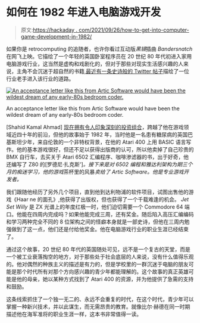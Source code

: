# 如何在 1982 年进入电脑游戏开发

> 原文:[https://hackaday . com/2021/09/26/how-to-get-into-computer-game-development-in-1982/](https://hackaday.com/2021/09/26/how-to-get-into-computer-game-development-in-1982/)

如果你是 retrocomputing 的追随者，也许你看过互动版*黑镜*插曲 *Bandersnatch* 在网飞上映。它描绘了一个年轻的英国卧室程序员在 20 世纪 80 年代初进入家用电脑游戏行业，这当然是虚构和戏剧化的，但对于那些对现实生活感兴趣的人来说，主角不会沉迷于超自然的书籍,[最近有一条史诗般的 Twitter 帖子](https://twitter.com/shahidkamal/status/1436771192892018693)描绘了一位行业老手进入该行业的道路。

[![An acceptance letter like this from Artic Software would have been the wildest dream of any early-80s bedroom coder.](../Images/3208c0a139a85978c43ef2c601f2070f.png)](https://hackaday.com/wp-content/uploads/2021/09/E_K-1H8WYAY0Tvc.jpeg)

An acceptance letter like this from Artic Software would have been the wildest dream of any early-80s bedroom coder.

[Shahid Kamal Ahmad] [现在拥有令人印象深刻的投资组合](https://www.mobygames.com/developer/sheet/view/developerId,33707/)，跨越了他在游戏领域近四十年的前沿，但他的故事始于 1982 年，当时他是一名患有糖尿病的英国巴基斯坦少年，来自伦敦的一个非特权背景，在他的 Atari 400 上用 BASIC 语言写作。他的基本游戏很好，但还不足以获得出版商的认可，所以他卖掉了自己珍贵的 BMX 自行车，去买关于 Atari 6502 汇编程序、咖啡渗滤器的书，出于好奇，他还编写了 Z80 的[罗德尼·扎克斯']*。接下来是对 6502 编程和雅达利架构为期三个月的痴迷学习，他的游戏*茶杯里的风暴*卖给了 Artic Software。他是专业游戏开发者。*

我们跟随他经历了另外几个项目，直到他到达利物浦的软件项目，试图出售他的游戏《Haar ne 的面孔》,他获得了出版权，但也获得了一个千载难逢的机会。 *Jet Set Willy* 是 ZX 光谱上的年度红极一时，他们迫切需要一个 Commodore 64 端口。他能在四周内完成吗？如果他能完成三周，还有奖金。随后陷入高压汇编编码和学习两种完全不同的 8 位架构之间的怪癖本身就是一部史诗，但他在三周内勉强做到了这一点，他们还是付给他奖金。他在电脑游戏行业的职业生涯已经结束了。

通过这个故事，20 世纪 80 年代的英国随处可见，远不是一个复古的天堂，而是一个被工业衰落掏空的地方，对于那些处于社会底层的人来说，没有什么值得乐观的。他对偶然的种族主义的描述是有力的，但是学校里的一群沉迷于电脑的朋友可能是那个时代所有对那个方向感兴趣的青少年都能理解的。这个故事的真正英雄可能是他的母亲，她以某种方式找到了 Atari 400 的资源，并为他提供了急需的支持和鼓励。

这条线索抓住了一个独一无二的、永远不会重复的时代，在这个时代，青少年可以掌握一种新兴技术，并以此谋生，而无需昂贵的教育。就像比尔·赫德在同一时期描述他在海军准将的职业生涯一样，这本书非常值得一读。